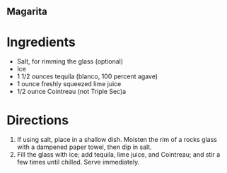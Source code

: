 ## Magarita

# Ingredients

* Salt, for rimming the glass (optional)
* Ice
* 1 1/2 ounces tequila (blanco, 100 percent agave)
* 1 ounce freshly squeezed lime juice
* 1/2 ounce Cointreau (not Triple Sec)a

# Directions

1. If using salt, place in a shallow dish. Moisten the rim of a rocks glass with a dampened paper towel, then dip in salt.
2. Fill the glass with ice; add tequila, lime juice, and Cointreau; and stir a few times until chilled. Serve immediately.
